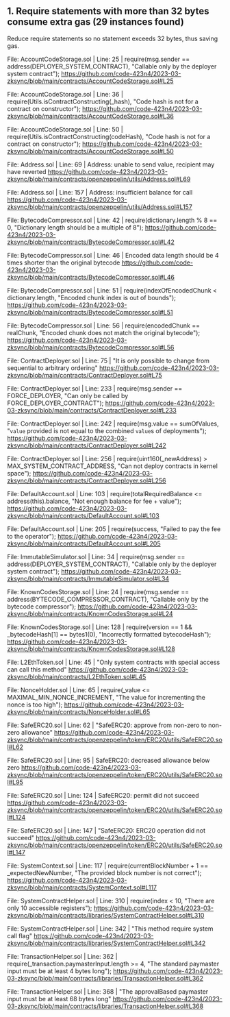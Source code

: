 ## 1. Require statements with more than 32 bytes consume extra gas (29 instances found)

Reduce require statements so no statement exceeds 32 bytes, thus saving gas. 

File: AccountCodeStorage.sol | Line: 25 | require(msg.sender == address(DEPLOYER_SYSTEM_CONTRACT), "Callable only by the deployer system contract");
https://github.com/code-423n4/2023-03-zksync/blob/main/contracts/AccountCodeStorage.sol#L25

File: AccountCodeStorage.sol | Line: 36 | require(Utils.isContractConstructing(_hash), "Code hash is not for a contract on constructor");
https://github.com/code-423n4/2023-03-zksync/blob/main/contracts/AccountCodeStorage.sol#L36

File: AccountCodeStorage.sol | Line: 50 | require(Utils.isContractConstructing(codeHash), "Code hash is not for a contract on constructor");
https://github.com/code-423n4/2023-03-zksync/blob/main/contracts/AccountCodeStorage.sol#L50

File: Address.sol | Line: 69 | Address: unable to send value, recipient may have reverted
https://github.com/code-423n4/2023-03-zksync/blob/main/contracts/openzeppelin/utils/Address.sol#L69

File: Address.sol | Line: 157 | Address: insufficient balance for call
https://github.com/code-423n4/2023-03-zksync/blob/main/contracts/openzeppelin/utils/Address.sol#L157

File: BytecodeCompressor.sol | Line: 42 | require(dictionary.length % 8 == 0, "Dictionary length should be a multiple of 8");
https://github.com/code-423n4/2023-03-zksync/blob/main/contracts/BytecodeCompressor.sol#L42

File: BytecodeCompressor.sol | Line: 46 | Encoded data length should be 4 times shorter than the original bytecode
https://github.com/code-423n4/2023-03-zksync/blob/main/contracts/BytecodeCompressor.sol#L46

File: BytecodeCompressor.sol | Line: 51 | require(indexOfEncodedChunk < dictionary.length, "Encoded chunk index is out of bounds");
https://github.com/code-423n4/2023-03-zksync/blob/main/contracts/BytecodeCompressor.sol#L51

File: BytecodeCompressor.sol | Line: 56 | require(encodedChunk == realChunk, "Encoded chunk does not match the original bytecode");
https://github.com/code-423n4/2023-03-zksync/blob/main/contracts/BytecodeCompressor.sol#L56

File: ContractDeployer.sol | Line: 75 | "It is only possible to change from sequential to arbitrary ordering"
https://github.com/code-423n4/2023-03-zksync/blob/main/contracts/ContractDeployer.sol#L75

File: ContractDeployer.sol | Line: 233 | require(msg.sender == FORCE_DEPLOYER, "Can only be called by FORCE_DEPLOYER_CONTRACT");
https://github.com/code-423n4/2023-03-zksync/blob/main/contracts/ContractDeployer.sol#L233

File: ContractDeployer.sol | Line: 242 | require(msg.value == sumOfValues, "`value` provided is not equal to the combined `value`s of deployments");
https://github.com/code-423n4/2023-03-zksync/blob/main/contracts/ContractDeployer.sol#L242

File: ContractDeployer.sol | Line: 256 | require(uint160(_newAddress) > MAX_SYSTEM_CONTRACT_ADDRESS, "Can not deploy contracts in kernel space");
https://github.com/code-423n4/2023-03-zksync/blob/main/contracts/ContractDeployer.sol#L256

File: DefaultAccount.sol | Line: 103 | require(totalRequiredBalance <= address(this).balance, "Not enough balance for fee + value");
https://github.com/code-423n4/2023-03-zksync/blob/main/contracts/DefaultAccount.sol#L103

File: DefaultAccount.sol | Line: 205 | require(success, "Failed to pay the fee to the operator");
https://github.com/code-423n4/2023-03-zksync/blob/main/contracts/DefaultAccount.sol#L205

File: ImmutableSimulator.sol | Line: 34 | require(msg.sender == address(DEPLOYER_SYSTEM_CONTRACT), "Callable only by the deployer system contract");
https://github.com/code-423n4/2023-03-zksync/blob/main/contracts/ImmutableSimulator.sol#L34

File: KnownCodesStorage.sol | Line: 24 | require(msg.sender == address(BYTECODE_COMPRESSOR_CONTRACT), "Callable only by the bytecode compressor");
https://github.com/code-423n4/2023-03-zksync/blob/main/contracts/KnownCodesStorage.sol#L24

File: KnownCodesStorage.sol | Line: 128 | require(version == 1 && _bytecodeHash[1] == bytes1(0), "Incorrectly formatted bytecodeHash");
https://github.com/code-423n4/2023-03-zksync/blob/main/contracts/KnownCodesStorage.sol#L128

File: L2EthToken.sol | Line: 45 | "Only system contracts with special access can call this method"
https://github.com/code-423n4/2023-03-zksync/blob/main/contracts/L2EthToken.sol#L45

File: NonceHolder.sol | Line: 65 | require(_value <= MAXIMAL_MIN_NONCE_INCREMENT, "The value for incrementing the nonce is too high");
https://github.com/code-423n4/2023-03-zksync/blob/main/contracts/NonceHolder.sol#L65

File: SafeERC20.sol | Line: 62 | "SafeERC20: approve from non-zero to non-zero allowance"
https://github.com/code-423n4/2023-03-zksync/blob/main/contracts/openzeppelin/token/ERC20/utils/SafeERC20.sol#L62

File: SafeERC20.sol | Line: 95 | SafeERC20: decreased allowance below zero
https://github.com/code-423n4/2023-03-zksync/blob/main/contracts/openzeppelin/token/ERC20/utils/SafeERC20.sol#L95

File: SafeERC20.sol | Line: 124 | SafeERC20: permit did not succeed
https://github.com/code-423n4/2023-03-zksync/blob/main/contracts/openzeppelin/token/ERC20/utils/SafeERC20.sol#L124

File: SafeERC20.sol | Line: 147 |  "SafeERC20: ERC20 operation did not succeed"
https://github.com/code-423n4/2023-03-zksync/blob/main/contracts/openzeppelin/token/ERC20/utils/SafeERC20.sol#L147

File: SystemContext.sol | Line: 117 | require(currentBlockNumber + 1 == _expectedNewNumber, "The provided block number is not correct");
https://github.com/code-423n4/2023-03-zksync/blob/main/contracts/SystemContext.sol#L117

File: SystemContractHelper.sol | Line: 310 | require(index < 10, "There are only 10 accessible registers");
https://github.com/code-423n4/2023-03-zksync/blob/main/contracts/libraries/SystemContractHelper.sol#L310

File: SystemContractHelper.sol | Line: 342 | "This method require system call flag"
https://github.com/code-423n4/2023-03-zksync/blob/main/contracts/libraries/SystemContractHelper.sol#L342

File: TransactionHelper.sol | Line: 362 | require(_transaction.paymasterInput.length >= 4, "The standard paymaster input must be at least 4 bytes long");
https://github.com/code-423n4/2023-03-zksync/blob/main/contracts/libraries/TransactionHelper.sol#L362

File: TransactionHelper.sol | Line: 368 | "The approvalBased paymaster input must be at least 68 bytes long"
https://github.com/code-423n4/2023-03-zksync/blob/main/contracts/libraries/TransactionHelper.sol#L368




